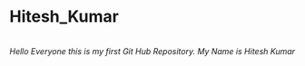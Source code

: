 # Hitesh_Kumar
<br><i>Hello Everyone this is my first Git Hub Repository.</i>
<i>My Name is Hitesh Kumar</i>
